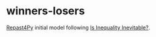 # winners-losers

[Repast4Py](https://repast.github.io/repast4py.site/index.html) initial model
following [Is Inequality Inevitable?](https://www.scientificamerican.com/article/is-inequality-inevitable/).
